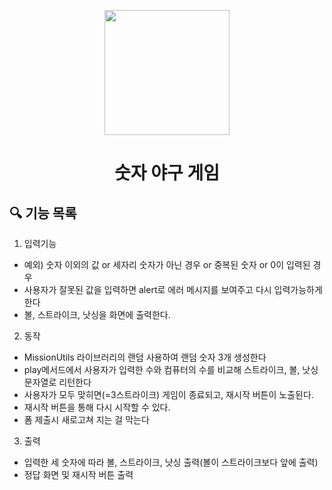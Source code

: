 <p align="middle" >
  <img width="200px;" src="https://github.com/woowacourse/javascript-baseball-precourse/blob/main/images/baseball_icon.png?raw=true"/>
</p>
<h1 align="middle">숫자 야구 게임</h1>

## 🔍 기능 목록

1) 입력기능
- 예외) 숫자 이외의 값 or 세자리 숫자가 아닌 경우 or 중복된 숫자 or 0이 입력된 경우
- 사용자가 잘못된 값을 입력하면 alert로 에러 메시지를 보여주고 다시 입력가능하게 한다
- 볼, 스트라이크, 낫싱을 화면에 출력한다.

2) 동작
- MissionUtils 라이브러리의 랜덤 사용하여 랜덤 숫자 3개 생성한다
- play메서드에서 사용자가 입력한 수와 컴퓨터의 수를 비교해  스트라이크, 볼, 낫싱 문자열로 리턴한다
- 사용자가 모두 맞히면(=3스트라이크) 게임이 종료되고, 재시작 버튼이 노출된다.
- 재시작 버튼을 통해 다시 시작할 수 있다.
- 폼 제출시 새로고쳐 지는 걸 막는다

3) 출력
- 입력한 세 숫자에 따라 볼, 스트라이크, 낫싱 출력(볼이 스트라이크보다 앞에 출력)
- 정답 화면 및 재시작 버튼 출력